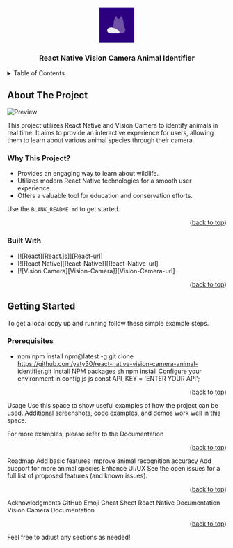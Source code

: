 <!-- Improved compatibility of back to top link -->
<a id="readme-top"></a>

<!-- PROJECT SHIELDS -->

<!-- PROJECT LOGO -->
<br />
<div align="center">
  <a href="https://github.com/yaty30/react-native-vision-camera-animal-identifier">
    <img src="assets/logo.png" alt="Logo" width="80" height="80">
  </a>

  <h3 align="center">React Native Vision Camera Animal Identifier</h3>
</div>

<!-- TABLE OF CONTENTS -->
<details>
  <summary>Table of Contents</summary>
  <ol>
    <li>
      <a href="#about-the-project">About The Project</a>
      <ul>
        <li><a href="#built-with">Built With</a></li>
      </ul>
    </li>
    <li>
      <a href="#getting-started">Getting Started</a>
      <ul>
        <li><a href="#prerequisites">Prerequisites</a></li>
        <li><a href="#installation">Installation</a></li>
      </ul>
    </li>
    <li><a href="#usage">Usage</a></li>
    <li><a href="#roadmap">Roadmap</a></li>
    <li><a href="#contributing">Contributing</a></li>
    <li><a href="#license">License</a></li>
    <li><a href="#contact">Contact</a></li>
    <li><a href="#acknowledgments">Acknowledgments</a></li>
  </ol>
</details>

<!-- ABOUT THE PROJECT -->
## About The Project

<img src="assets/preview.gif" alt="Preview" style="width: 50%">

This project utilizes React Native and Vision Camera to identify animals in real time. It aims to provide an interactive experience for users, allowing them to learn about various animal species through their camera.

### Why This Project?
* Provides an engaging way to learn about wildlife.
* Utilizes modern React Native technologies for a smooth user experience.
* Offers a valuable tool for education and conservation efforts.

Use the `BLANK_README.md` to get started.

<p align="right">(<a href="#readme-top">back to top</a>)</p>

### Built With

* [![React][React.js]][React-url]
* [![React Native][React-Native]][React-Native-url]
* [![Vision Camera][Vision-Camera]][Vision-Camera-url]

<p align="right">(<a href="#readme-top">back to top</a>)</p>

<!-- GETTING STARTED -->
## Getting Started

To get a local copy up and running follow these simple example steps.

### Prerequisites

* npm
npm install npm@latest -g
git clone https://github.com/yaty30/react-native-vision-camera-animal-identifier.git
Install NPM packages
sh
npm install
Configure your environment in config.js
js
const API_KEY = 'ENTER YOUR API';
<p align="right">(<a href="#readme-top">back to top</a>)</p>

<!-- USAGE EXAMPLES -->

Usage
Use this space to show useful examples of how the project can be used. Additional screenshots, code examples, and demos work well in this space.

For more examples, please refer to the Documentation

<p align="right">(<a href="#readme-top">back to top</a>)</p>

<!-- ROADMAP -->

Roadmap
 Add basic features
 Improve animal recognition accuracy
 Add support for more animal species
 Enhance UI/UX
See the open issues for a full list of proposed features (and known issues).

<p align="right">(<a href="#readme-top">back to top</a>)</p>

<!-- ACKNOWLEDGMENTS -->

Acknowledgments
GitHub Emoji Cheat Sheet
React Native Documentation
Vision Camera Documentation
<p align="right">(<a href="#readme-top">back to top</a>)</p>

<!-- MARKDOWN LINKS & IMAGES -->
Feel free to adjust any sections as needed!